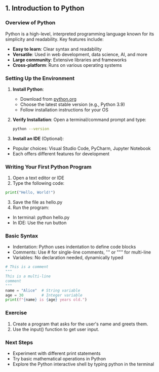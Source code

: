 ## 1. Introduction to Python

### Overview of Python

Python is a high-level, interpreted programming language known for its simplicity and readability. Key features include:

- **Easy to learn**: Clear syntax and readability
- **Versatile**: Used in web development, data science, AI, and more
- **Large community**: Extensive libraries and frameworks
- **Cross-platform**: Runs on various operating systems

### Setting Up the Environment

1. **Install Python**:
   - Download from [python.org](https://www.python.org/downloads/)
   - Choose the latest stable version (e.g., Python 3.9)
   - Follow installation instructions for your OS

2. **Verify Installation**:
   Open a terminal/command prompt and type:
   
   ```bash
   python --version
   ```
   
3. **Install an IDE** (Optional):
- Popular choices: Visual Studio Code, PyCharm, Jupyter Notebook
- Each offers different features for development

### Writing Your First Python Program

1. Open a text editor or IDE
2. Type the following code:

```python
print("Hello, World!")
```

3. Save the file as hello.py
4. Run the program:
- In terminal: python hello.py
- In IDE: Use the run button

### Basic Syntax
- Indentation: Python uses indentation to define code blocks
- Comments: Use # for single-line comments, ''' or """ for multi-line
- Variables: No declaration needed, dynamically typed

```python
# This is a comment
"""
This is a multi-line
comment
"""
name = "Alice"  # String variable
age = 30        # Integer variable
print(f"{name} is {age} years old.")
```

### Exercise

1. Create a program that asks for the user's name and greets them.
2. Use the input() function to get user input.

### Next Steps

- Experiment with different print statements
- Try basic mathematical operations in Python
- Explore the Python interactive shell by typing python in the terminal
